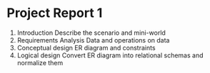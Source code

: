 # Project Report 1
1. Introduction
Describe the scenario and mini-world
2. Requirements Analysis
Data and operations on data
3. Conceptual design
ER diagram and constraints
4. Logical design
Convert ER diagram into relational schemas and normalize them
